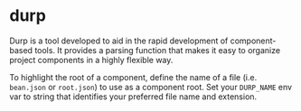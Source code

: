 # durp

Durp is a tool developed to aid in the rapid development of component-based tools. It provides a parsing function that makes it easy to organize project components in a highly flexible way.

To highlight the root of a component, define the name of a file (i.e. `bean.json` or `root.json`) to use as a component root. Set your `DURP_NAME` env var to string that identifies your preferred file name and extension.
